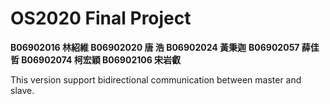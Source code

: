 # OS2020 Final Project

**B06902016 林紹維 B06902020 唐  浩 B06902024 黃秉迦**
**B06902057 薛佳哲 B06902074 柯宏穎 B06902106 宋岩叡**

This version support bidirectional communication between master and slave.
